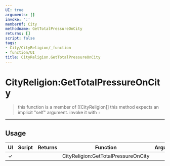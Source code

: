 ```yaml
---
UI: true
arguments: []
invoke: ':'
memberOf: City
methodname: GetTotalPressureOnCity
returns: []
script: false
tags:
- City/CityReligion/_function
- function/UI
title: CityReligion.GetTotalPressureOnCity
---
```

# CityReligion:GetTotalPressureOnCity
> this function is a member of [[CityReligion]]
> this method expects an implicit "self" argument. invoke it with `:`
-----
## Usage
|  UI | Script | Returns | Function | Arguments |
|:---:|:------:|-------:|:--------:|:---------|
|✓| ||CityReligion:GetTotalPressureOnCity||

